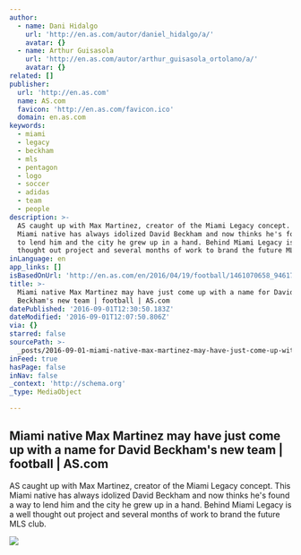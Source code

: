```yaml
---
author:
  - name: Dani Hidalgo
    url: 'http://en.as.com/autor/daniel_hidalgo/a/'
    avatar: {}
  - name: Arthur Guisasola
    url: 'http://en.as.com/autor/arthur_guisasola_ortolano/a/'
    avatar: {}
related: []
publisher:
  url: 'http://en.as.com'
  name: AS.com
  favicon: 'http://en.as.com/favicon.ico'
  domain: en.as.com
keywords:
  - miami
  - legacy
  - beckham
  - mls
  - pentagon
  - logo
  - soccer
  - adidas
  - team
  - people
description: >-
  AS caught up with Max Martinez, creator of the Miami Legacy concept. This
  Miami native has always idolized David Beckham and now thinks he's found a way
  to lend him and the city he grew up in a hand. Behind Miami Legacy is a well
  thought out project and several months of work to brand the future MLS club.
inLanguage: en
app_links: []
isBasedOnUrl: 'http://en.as.com/en/2016/04/19/football/1461070658_946176.html'
title: >-
  Miami native Max Martinez may have just come up with a name for David
  Beckham's new team | football | AS.com
datePublished: '2016-09-01T12:30:50.183Z'
dateModified: '2016-09-01T12:07:50.806Z'
via: {}
starred: false
sourcePath: >-
  _posts/2016-09-01-miami-native-max-martinez-may-have-just-come-up-with-a-name.md
inFeed: true
hasPage: false
inNav: false
_context: 'http://schema.org'
_type: MediaObject

---
```

<article style=""><h1>Miami native Max Martinez may have just come up with a name for David Beckham's new team | football | AS.com</h1><p>AS caught up with Max Martinez, creator of the Miami Legacy concept. This Miami native has always idolized David Beckham and now thinks he's found a way to lend him and the city he grew up in a hand. Behind Miami Legacy is a well thought out project and several months of work to brand the future MLS club.</p><img src="http://as00.epimg.net/us/imagenes/2016/04/18/futbol/1461002476_312963_1461003818_doscolumnas_normal.jpg" /></article>